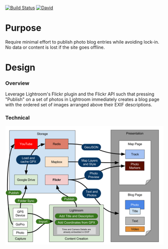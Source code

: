[![Build Status](https://travis-ci.org/Jason-Abbott/trail-image.svg?branch=master)](https://travis-ci.org/Jason-Abbott/trail-image)
[![David](https://david-dm.org/Jason-Abbott/trail-image.svg)](https://david-dm.org/Jason-Abbott/trail-image)


# Purpose
Require minimal effort to publish photo blog entries while avoiding lock-in. No data or content is lost if the site goes offline.

# Design
### Overview
Leverage Lightroom's Flickr plugin and the Flickr API such that pressing "Publish" on a set of photos in Lightroom immediately creates a blog page with the ordered set of images arranged above their EXIF descriptions.

### Technical
![Data Diagram](/src/img/diagram.svg)